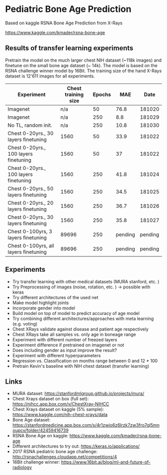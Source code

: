 # Pediatric Bone Age Prediction
Based on kaggle RSNA Bone Age Prediction from X-Rays

https://www.kaggle.com/kmader/rsna-bone-age

## Results of transfer learning experiments
Pretrain the model on the much larger chest NIH dataset (~118k images) and finetune on the small bone age dataset (~ 14k). The model is based on the RSNA challenge winner model by 16Bit. The training size of the hand X-Rays dataset is 12'611 images for all experiments.

| Experiment  | Chest training size | Epochs | MAE |  Date |
| ------------- | ------------- | ------------- | ------------- |  ------------- |
| Imagenet								| n/a	| 50	| 76.8	| 181020  |
| Imagenet								| n/a	| 250	| 8.8	| 181029  |
| No TL, random init.					| n/a	| 250	| 10.8	| 181030  |
| Chest 0-20yrs., 30 layers finetuning	| 1560	| 50	| 33.9	| 181022  |
| Chest 0-20yrs., 100 layers finetuning	| 1560	| 50	| 37	| 181022  |
| Chest 0-20yrs., 100 layers finetuning	| 1560	| 250	| 41.8	| 181024  |
| Chest 0-20yrs., 50 layers finetuning	| 1560	| 250	| 34.5	| 181025  |
| Chest 0-20yrs., 20 layers finetuning	| 1560	| 250	| 36.7	| 181026  |
| Chest 0-20yrs., 30 layers finetuning	| 1560	| 250	| 35.8	| 181027  |
| Chest 0-100yrs, 3 layers finetuning	| 89696	| 250	| pending	| pending |
| Chest 0-100yrs, all layers finetuning	| 89696	| 250	| pending	| pending |

## Experiments
* Try transfer learning with other medical datasets (MURA stanford, etc. )
* Try Preprocessing of images (noise, rotation, etc. ) -> possible with keras 
* Try different architectures of the used net
* Make model highlight joints 
* Incorporate gender into model
* Build model on top of model to predict accuracy of age model
* Try combining different architectures/approaches with meta learning (e.g. voting)
* Chest XRays validate against disease and patient age respectively
* Chest XRays take all samples vs. only age in boneage range
* Experiment with different number of freezed layers
* Experiment difference if pretrained on imagenet or not
* Does including gender as input improve the result?
* Experiment with different hyperparameters
* Regression vs. Classification on months range between 0 and 12 * 100
* Pretrain Kevin's baseline with NIH chest dataset (transfer learning)

## Links
* MURA dataset: https://stanfordmlgroup.github.io/projects/mura/
* Chest Xrays dataset on box (full set): https://nihcc.app.box.com/v/ChestXray-NIHCC
* Chest Xrays dataset on kaggle (5% sample): https://www.kaggle.com/nih-chest-xrays/data
* Bone Age dataset: https://stanfordmedicine.app.box.com/s/4r1zwio6z6lrzk7zw3fro7ql5mnoupcv/folder/42459416739
* RSNA Bone Age on kaggle: https://www.kaggle.com/kmader/rsna-bone-age  
* Different architectures to try out: https://keras.io/applications/
* 2017 RSNA pediatric bone age challenge: http://rsnachallenges.cloudapp.net/competitions/4
* 16Bit challenge winner: https://www.16bit.ai/blog/ml-and-future-of-radiology

